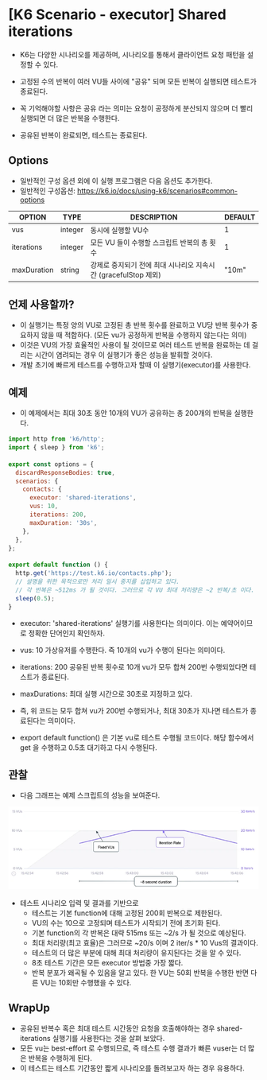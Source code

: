 # [K6 Scenario - executor] Shared iterations

- K6는 다양한 시나리오를 제공하며, 시나리오를 통해서 클라이언트 요청 패턴을 설정할 수 있다. 
- 고정된 수의 반복이 여러 VU들 사이에 "공유" 되며 모든 반복이 실행되면 테스트가 종료된다. 

- 꼭 기억해야할 사항은 공유 라는 의미는 요청이 공정하게 분산되지 않으며 더 빨리 실행되면 더 많은 반복을 수행한다.
- 공유된 반복이 완료되면, 테스트는 종료된다. 

## Options

- 일반적인 구성 옵션 외에 이 실행 프로그램은 다음 옵션도 추가한다. 
- 일반적인 구성옵션: https://k6.io/docs/using-k6/scenarios#common-options

|OPTION|	TYPE|	DESCRIPTION|	DEFAULT|
|---|---|---|---|
|vus|	integer|	동시에 실행할 VU수|	1|
|iterations|	integer|	모든 VU 들이 수행할 스크립트 반복의 총 횟수 |	1|
|maxDuration|	string|	강제로 중지되기 전에 최대 시나리오 지속시간 (gracefulStop 제외)|	"10m"|

## 언제 사용할까?

- 이 실행기는 특정 양의 VU로 고정된 총 반복 횟수를 완료하고 VU당 반복 횟수가 중요하지 않을 때 적합하다. (모든 vu가 공정하게 반복을 수행하지 않는다는 의미)
- 이것은 VU의 가장 효율적인 사용이 될 것이므로 여러 테스트 반복을 완료하는 데 걸리는 시간이 염려되는 경우 이 실행기가 좋은 성능을 발휘할 것이다.
- 개발 초기에 빠르게 테스트를 수행하고자 할때 이 실행기(executor)를 사용한다. 

## 예제

- 이 예제에서는 최대 30초 동안 10개의 VU가 공유하는 총 200개의 반복을 실행한다. 

```js
import http from 'k6/http';
import { sleep } from 'k6';

export const options = {
  discardResponseBodies: true,
  scenarios: {
    contacts: {
      executor: 'shared-iterations',
      vus: 10,
      iterations: 200,
      maxDuration: '30s',
    },
  },
};

export default function () {
  http.get('https://test.k6.io/contacts.php');
  // 설명을 위한 목적으로만 처리 일시 중지를 삽입하고 있다. 
  // 각 반복은 ~512ms 가 될 것이다. 그러므로 각 VU 최대 처리량은 ~2 반복/초 이다.
  sleep(0.5);
}

```

- executor: 'shared-iterations' 실행기를 사용한다는 의미이다. 이는 예약어이므로 정확한 단어인지 확인하자. 
- vus: 10 가상유저를 수행한다. 즉 10개의 vu가 수행이 된다는 의미이다. 
- iterations: 200 공유된 반복 횟수로 10개 vu가 모두 합쳐 200번 수행되었다면 테스트가 종료된다. 
- maxDurations: 최대 실행 시간으로 30초로 지정하고 있다. 
- 즉, 위 코드는 모두 합쳐 vu가 200번 수행되거나, 최대 30초가 지나면 테스트가 종료된다는 의미이다. 

- export default function() 은 기본 vu로 테스트 수행될 코드이다. 해당 함수에서 get 을 수행하고 0.5초 대기하고 다시 수행된다. 

## 관찰

- 다음 그래프는 예제 스크립트의 성능을 보여준다. 

![shared-iterations](imgs/shared-iterations.webp)

- 테스트 시나리오 입력 및 결과를 기반으로
  - 테스트는 기본 function에 대해 고정된 200회 반복으로 제한된다. 
  - VU의 수는 10으로 고정되며 테스트가 시작되기 전에 초기화 된다. 
  - 기본 function의 각 반복은 대략 515ms 또는 ~2/s 가 될 것으로 예상된다. 
  - 최대 처리량(최고 효율)은 그러므로 ~20/s 이며 2 iter/s * 10 Vus의 결과이다. 
  - 테스트의 더 많은 부분에 대해 최대 처리량이 유지된다는 것을 알 수 있다. 
  - 8초 테스트 기간은 모든 executor 방법중 가장 짧다. 
  - 반복 분포가 왜곡될 수 있음을 알고 있다. 한 VU는 50회 반복을 수행한 반면 다른 VU는 10회만 수행했을 수 있다. 

## WrapUp

- 공유된 반복수 혹은 최대 테스트 시간동안 요청을 호출해야하는 경우 shared-iterations 실행기를 사용한다는 것을 살펴 보았다. 
- 모든 vu는 best-effort 로 수행되므로, 즉 테스트 수행 결과가 빠른 vuser는 더 많은 반복을 수행하게 된다. 
- 이 테스트는 테스트 기간동안 짧게 시나리오를 돌려보고자 하는 경우 유용하다. 